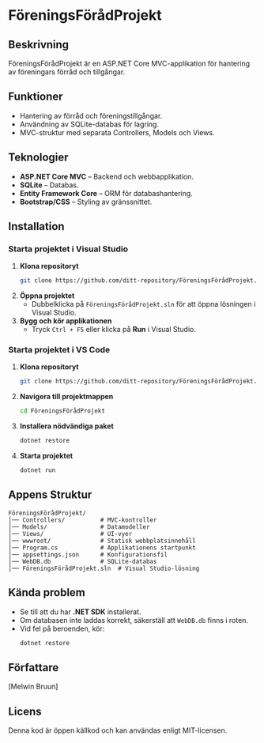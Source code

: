 # FöreningsFörådProjekt

## Beskrivning

FöreningsFörådProjekt är en ASP.NET Core MVC-applikation för hantering av föreningars förråd och tillgångar. 

## Funktioner

- Hantering av förråd och föreningstillgångar.
- Användning av SQLite-databas för lagring.
- MVC-struktur med separata Controllers, Models och Views.

## Teknologier

- **ASP.NET Core MVC** – Backend och webbapplikation.
- **SQLite** – Databas.
- **Entity Framework Core** – ORM för databashantering.
- **Bootstrap/CSS** – Styling av gränssnittet.

## Installation

### Starta projektet i Visual Studio

1. **Klona repositoryt**
   ```sh
   git clone https://github.com/ditt-repository/FöreningsFörådProjekt.git
   ```
2. **Öppna projektet**
   - Dubbelklicka på `FöreningsFörådProjekt.sln` för att öppna lösningen i Visual Studio.
3. **Bygg och kör applikationen**
   - Tryck `Ctrl + F5` eller klicka på **Run** i Visual Studio.

### Starta projektet i VS Code

1. **Klona repositoryt**
   ```sh
   git clone https://github.com/ditt-repository/FöreningsFörådProjekt.git
   ```
2. **Navigera till projektmappen**
   ```sh
   cd FöreningsFörådProjekt
   ```
3. **Installera nödvändiga paket**
   ```sh
   dotnet restore
   ```
4. **Starta projektet**
   ```sh
   dotnet run
   ```

## Appens Struktur

```
FöreningsFörådProjekt/
│── Controllers/          # MVC-kontroller
│── Models/               # Datamodeller
│── Views/                # UI-vyer
│── wwwroot/              # Statisk webbplatsinnehåll
│── Program.cs            # Applikationens startpunkt
│── appsettings.json      # Konfigurationsfil
│── WebDB.db              # SQLite-databas
│── FöreningsFörådProjekt.sln  # Visual Studio-lösning
```

## Kända problem

- Se till att du har **.NET SDK** installerat.
- Om databasen inte laddas korrekt, säkerställ att `WebDB.db` finns i roten.
- Vid fel på beroenden, kör:
  ```sh
  dotnet restore
  ```

## Författare

[Melwin Bruun]

## Licens

Denna kod är öppen källkod och kan användas enligt MIT-licensen.
